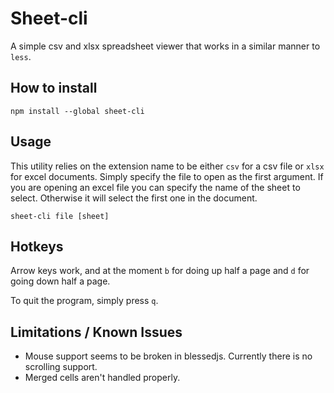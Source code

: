 # Sheet-cli
A simple csv and xlsx spreadsheet viewer that works in a similar manner to `less`.

## How to install
```
npm install --global sheet-cli
```

## Usage
This utility relies on the extension name to be either `csv` for a csv file or `xlsx`
for excel documents. Simply specify the file to open as the first argument. If you
are opening an excel file you can specify the name of the sheet to select. Otherwise
it will select the first one in the document.

```
sheet-cli file [sheet]
```

## Hotkeys
Arrow keys work, and at the moment `b` for doing up half a page and `d` for going down
half a page.

To quit the program, simply press `q`.

## Limitations / Known Issues
- Mouse support seems to be broken in blessedjs. Currently there is no
scrolling support.
- Merged cells aren't handled properly.
